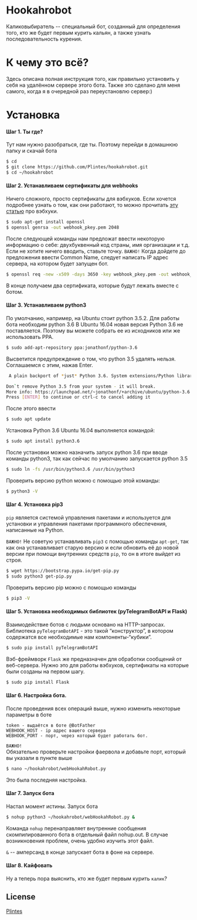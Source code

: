 # Hookahrobot

Каликовыбиратель -- специальный бот, созданный для определения того, кто же будет первым курить кальян, а также узнать последовательность курения. 

# К чему это всё?

Здесь описана полная инструкция того, как правильно установить у себя на удалённом сервере этого бота. Также это сделано для меня самого, когда я в очередной раз переустановлю сервер:) 


# Установка
#### Шаг 1. Ты где?
Тут нам нужно разобраться, где ты. Поэтому перейди в домашнюю папку и скачай бота

```sh
$ cd
$ git clone https://github.com/Plintes/hookahrobot.git
$ cd ~/hookahrobot
```

#### Шаг 2. Устанавливаем сертификаты для webhooks
Ничего сложного, просто сертификаты для вэбхуков. Если хочется подробнее узнать о том, как они работают, то можно прочитать [эту статью](https://groosha.gitbooks.io/telegram-bot-lessons/content/chapter4.html) про вэбхуки.

```sh
$ sudo apt-get install openssl
$ openssl genrsa -out webhook_pkey.pem 2048
```
После следующей команды нам предложат ввести некоторую информацию о себе: двухбуквенный код страны, имя организации и т.д. Если не хотите ничего вводить, ставьте точку. 
	`ВАЖНО!` Когда дойдете до предложения ввести Common Name, следует написать IP адрес сервера, на котором будет запущен бот.
```sh
$ openssl req -new -x509 -days 3650 -key webhook_pkey.pem -out webhook_cert.pem
```
В конце получаем два сертификата, которые будут лежать вместе с ботом.

#### Шаг 3. Устанавливаем python3
По умолчанию, например, на Ubuntu стоит python 3.5.2. Для работы бота необходим python 3.6
В Ubuntu 16.04 новая версия Python 3.6 не поставляется. Поэтому вы можете собрать ее из исходников или же использовать PPA.
```sh
$ sudo add-apt-repository ppa:jonathonf/python-3.6
```
Высветится предупреждение о том, что python 3.5 удалять нельзя. Соглашаемся с этим, нажав Enter. 
```sh
 A plain backport of *just* Python 3.6. System extensions/Python libraries may or may not work.

Don`t remove Python 3.5 from your system - it will break.
More info: https://launchpad.net/~jonathonf/+archive/ubuntu/python-3.6
Press [ENTER] to continue or ctrl-c to cancel adding it  
```
После этого ввести 
```sh
$ sudo apt update
```

Установка Python 3.6 Ubuntu 16.04 выполняется командой:

```sh
$ sudo apt install python3.6
```

После установки можно назначить запуск python 3.6 при вводе команды python3, так как сейчас по умолчанию запускается python 3.5
```sh
$ sudo ln -fs /usr/bin/python3.6 /usr/bin/python3
```
Проверить версию python можно с помощью этой команды:
```sh
$ python3 -V
```

#### Шаг 4. Установка pip3
`pip` является системой управления пакетами и используется для установки и управления пакетами программного обеспечения, написанные на Python.

`ВАЖНО!`
Не советую устанавливать `pip3` с помощью команды `apt-get`, так как она устанавливает старую версию и если обновить её до новой версии при помощи внутренних средств `pip`, то он в итоге выйдет из строя.
```sh
$ wget https://bootstrap.pypa.io/get-pip.py
$ sudo python3 get-pip.py
```

Проверить версию pip можно с помощью команды

```sh
$ pip3 -V
```

#### Шаг 5. Установка необходимых библиотек (pyTelegramBotAPI и Flask)

Взаимодействие ботов с людьми основано на HTTP-запросах. Библиотека `pyTelegramBotAPI` - это такой “конструктор”, в котором содержатся все необходимые нам компоненты-“кубики”.

```sh
$ sudo pip install pyTelegramBotAPI
```

Вэб-фреймворк `Flask` же предназначен для обработки сообщений от веб-сервера. Нужно это для работы вэбхуков, сертификаты на которые были созданы на первом шагу.

```sh
$ sudo pip install Flask
```

#### Шаг 6. Настройка бота.

После проведения всех операций выше, нужно изменить некоторые параметры в боте

	token - выдаётся в боте @BotFather
	WEBHOOK_HOST - ip адрес вашего сервера
	WEBHOOK_PORT - порт, через который будет работать бот. 
	
`ВАЖНО!`	
Обязательно проверьте настройки фаервола и добавьте порт, который вы указали в пункте выше
```sh
$ nano ~/hookahrobot/webHookahRobot.py
```

Это была последняя настройка.

#### Шаг 7. Запуск бота
Настал момент истины. Запуск бота
```sh
$ nohup python3 ~/hookahrobot/webHookahRobot.py &
```
Команда `nohup` перенаправляет внутренние сообщения скомпилированного бота в отдельный файл nohup.out. В случае возникновения проблем, очень удобно изучить этот файл. 

`&` -- амперсанд в конце запускает бота в фоне на сервере. 

#### Шаг 8. Кайфовать
	
Ну а теперь пора выяснить, кто же будет первым курить `калик`? 

License
----

[Plintes](https://plintes.com)
